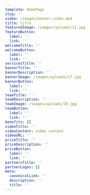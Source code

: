 ```yaml
---
template: HomePage
slug: ''
video: /images/banner-video.mp4
title: title
featuredImage: /images/uploads/11.jpg
featureButton:
  label: ''
  link: ''
welcomeTitle: ''
welcomeButton:
  label: ''
  link: ''
servicesTitle: ''
bannerTitle: ''
bannerDescription: ''
bannerImage: /images/uploads/17.jpg
bannerButton:
  label: ''
  link: ''
teamTitle: ''
teamDescription: ''
teamImage: /images/uploads/19.jpg
teamButton:
  label: ''
  link: ''
benefits: []
videoTitle: ''
videoContent: video content
videoURL: ''
priceTitle: ''
priceDescription: ''
priceButton:
  label: ''
  link: ''
partnersTitle: ''
partnerLogos: []
meta:
  canonicalLink: ''
  description: ''
  title: ''
---
```


